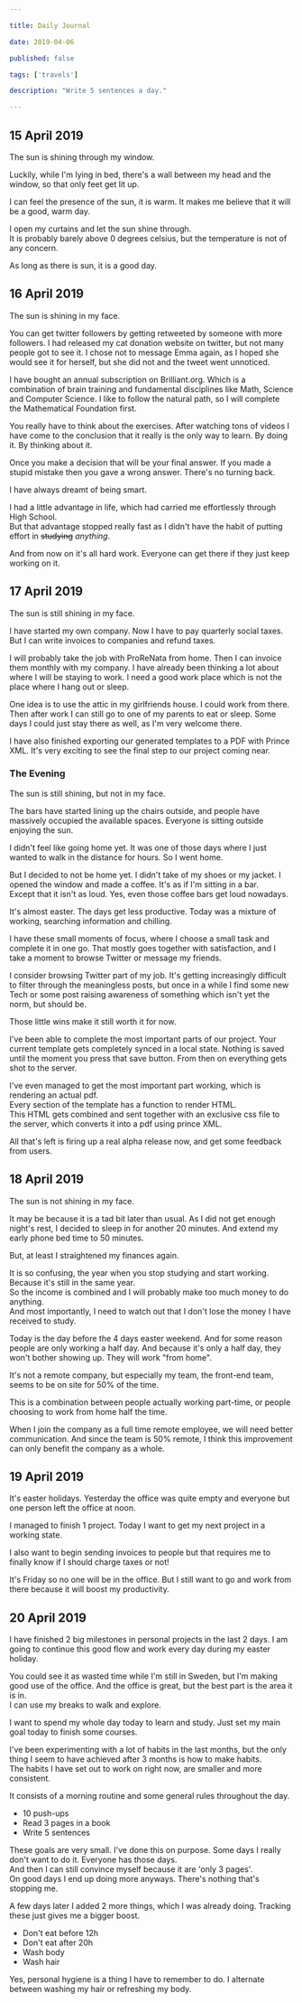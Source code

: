 ```yaml
---

title: Daily Journal

date: 2019-04-06

published: false

tags: ['travels']

description: "Write 5 sentences a day."

---
```


## 15 April 2019

The sun is shining through my window.

Luckily, while I'm lying in bed, there's a wall between my head and the window, so that only feet get lit up.

I can feel the presence of the sun, it is warm. It makes me believe that it will be a good, warm day.

I open my curtains and let the sun shine through.  
It is probably barely above 0 degrees celsius, but the temperature is not of any concern.

As long as there is sun, it is a good day.

## 16 April 2019

The sun is shining in my face.

You can get twitter followers by getting retweeted by someone with more followers. I had released my cat donation website on twitter, but not many people got to see it. I chose not to message Emma again, as I hoped she would see it for herself, but she did not and the tweet went unnoticed.

I have bought an annual subscription on Brilliant.org. Which is a combination of brain training and fundamental disciplines like Math, Science and Computer Science. I like to follow the natural path, so I will complete the Mathematical Foundation first.

You really have to think about the exercises. After watching tons of videos I have come to the conclusion that it really is the only way to learn. By doing it. By thinking about it.

Once you make a decision that will be your final answer. If you made a stupid mistake then you gave a wrong answer. There's no turning back.

I have always dreamt of being smart.

I had a little advantage in life, which had carried me effortlessly through High School.  
But that advantage stopped really fast as I didn't have the habit of putting effort in ~~studying~~ *anything*.

And from now on it's all hard work. Everyone can get there if they just keep working on it.

## 17 April 2019

The sun is still shining in my face.

I have started my own company. Now I have to pay quarterly social taxes. But I can write invoices to companies and refund taxes.

I will probably take the job with ProReNata from home. Then I can invoice them monthly with my company. I have already been thinking a lot about where I will be staying to work. I need a good work place which is not the place where I hang out or sleep.

One idea is to use the attic in my girlfriends house. I could work from there.  
Then after work I can still go to one of my parents to eat or sleep. Some days I could just stay there as well, as I'm very welcome there.

I have also finished exporting our generated templates to a PDF with Prince XML. It's very exciting to see the final step to our project coming near.

### The Evening

The sun is still shining, but not in my face.

The bars have started lining up the chairs outside, and people have massively occupied the available spaces. Everyone is sitting outside enjoying the sun.

I didn't feel like going home yet. It was one of those days where I just wanted to walk in the distance for hours. So I went home.

But I decided to not be home yet. I didn't take of my shoes or my jacket. I opened the window and made a coffee. It's as if I'm sitting in a bar.  
Except that it isn't as loud. Yes, even those coffee bars get loud nowadays.

It's almost easter. The days get less productive. Today was a mixture of working, searching information and chilling.

I have these small moments of focus, where I choose a small task and complete it in one go. That mostly goes together with satisfaction, and I take a moment to browse Twitter or message my friends.

I consider browsing Twitter part of my job. It's getting increasingly difficult to filter through the meaningless posts, but once in a while I find some new Tech or some post raising awareness of something which isn't yet the norm, but should be.

Those little wins make it still worth it for now.

I've been able to complete the most important parts of our project. Your current template gets completely synced in a local state. Nothing is saved until the moment you press that save button. From then on everything gets shot to the server.

I've even managed to get the most important part working, which is rendering an actual pdf.  
Every section of the template has a function to render HTML.  
This HTML gets combined and sent together with an exclusive css file to the server, which converts it into a pdf using prince XML.

All that's left is firing up a real alpha release now, and get some feedback from users.

## 18 April 2019

The sun is not shining in my face.

It may be because it is a tad bit later than usual. As I did not get enough night's rest, I decided to sleep in for another 20 minutes. And extend my early phone bed time to 50 minutes.

But, at least I straightened my finances again.

It is so confusing, the year when you stop studying and start working. Because it's still in the same year.  
So the income is combined and I will probably make too much money to do anything.  
And most importantly, I need to watch out that I don't lose the money I have received to study.

Today is the day before the 4 days easter weekend. And for some reason people are only working a half day. And because it's only a half day, they won't bother showing up. They will work "from home".

It's not a remote company, but especially my team, the front-end team, seems to be on site for 50% of the time.

This is a combination between people actually working part-time, or people choosing to work from home half the time.

When I join the company as a full time remote employee, we will need better communication. And since the team is 50% remote, I think this improvement can only benefit the company as a whole.

## 19 April 2019

It's easter holidays. Yesterday the office was quite empty and everyone but one person left the office at noon.

I managed to finish 1 project. Today I want to get my next project in a working state.

I also want to begin sending invoices to people but that requires me to finally know if I should charge taxes or not!

It's Friday so no one will be in the office. But I still want to go and work from there because it will boost my productivity.

## 20 April 2019

I have finished 2 big milestones in personal projects in the last 2 days. I am going to continue this good flow and work every day during my easter holiday.

You could see it as wasted time while I'm still in Sweden, but I'm making good use of the office. And the office is great, but the best part is the area it is in.  
I can use my breaks to walk and explore.

I want to spend my whole day today to learn and study. Just set my main goal today to finish some courses.

I've been experimenting with a lot of habits in the last months, but the only thing I seem to have achieved after 3 months is how to make habits.  
The habits I have set out to work on right now, are smaller and more consistent.

It consists of a morning routine and some general rules throughout the day.

* 10 push-ups
* Read 3 pages in a book
* Write 5 sentences

These goals are very small. I've done this on purpose. Some days I really don't want to do it. Everyone has those days.  
And then I can still convince myself because it are 'only 3 pages'.  
On good days I end up doing more anyways. There's nothing that's stopping me.

A few days later I added 2 more things, which I was already doing. Tracking these just gives me a bigger boost.

* Don't eat before 12h
* Don't eat after 20h
* Wash body
* Wash hair

Yes, personal hygiene is a thing I have to remember to do. I alternate between washing my hair or refreshing my body.